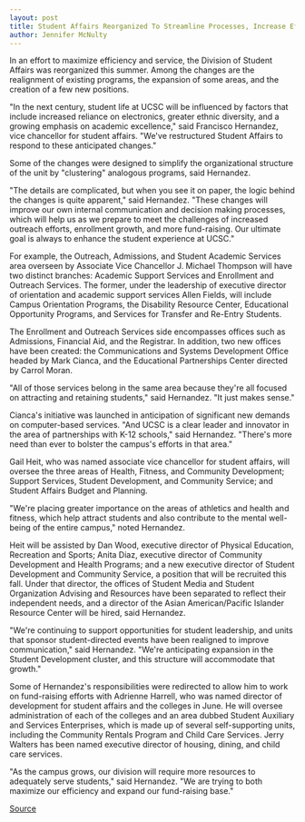 ```yaml
---
layout: post
title: Student Affairs Reorganized To Streamline Processes, Increase Efficiency
author: Jennifer McNulty
---
```


In an effort to maximize efficiency and service, the Division of Student  Affairs was reorganized this summer. Among the changes are the  realignment of existing programs, the expansion of some areas, and the  creation of a few new positions.

"In the next century, student life at UCSC  will be influenced by factors  that include increased reliance on electronics, greater ethnic diversity, and a  growing emphasis on academic excellence," said Francisco Hernandez, vice  chancellor for student affairs. "We've restructured Student Affairs to respond  to these anticipated changes."

Some of the changes were designed to simplify the organizational  structure of the unit by "clustering" analogous programs, said Hernandez.

"The details are complicated, but when you see it on paper, the logic  behind the changes is quite apparent," said Hernandez. "These changes will  improve our own internal communication and decision making processes,  which will help us as we prepare to meet the challenges of increased outreach  efforts, enrollment growth, and more fund-raising. Our ultimate goal is  always to enhance the student experience at UCSC."

For example, the Outreach, Admissions, and Student Academic  Services area overseen by Associate Vice Chancellor J. Michael Thompson  will have two distinct branches: Academic Support Services and Enrollment  and Outreach Services. The former, under the leadership of executive  director of orientation and academic support services Allen Fields, will  include Campus Orientation Programs, the Disability Resource Center,  Educational Opportunity Programs, and Services for Transfer and Re-Entry  Students.

The Enrollment and Outreach Services side encompasses offices such  as Admissions, Financial Aid, and the Registrar. In addition, two new offices  have been created: the Communications and Systems Development Office  headed by Mark Cianca, and the Educational Partnerships Center directed by  Carrol Moran.

"All of those services belong in the same area because they're all  focused on attracting and retaining students," said Hernandez. "It just makes  sense."

Cianca's initiative was launched in anticipation of significant new  demands on computer-based services. "And UCSC is a clear leader and  innovator in the area of partnerships with K-12 schools," said Hernandez.  "There's more need than ever to bolster the campus's efforts in that area."

Gail Heit, who was named associate vice chancellor for student affairs,  will oversee the three areas of Health, Fitness, and Community  Development; Support Services, Student Development, and Community  Service; and Student Affairs Budget and Planning.

"We're placing greater importance on the areas of athletics and health  and fitness, which help attract students and also contribute to the mental  well-being of the entire campus," noted Hernandez.

Heit will be assisted by Dan Wood, executive director of Physical  Education, Recreation and Sports; Anita Diaz, executive director of  Community Development and Health Programs; and a new executive  director of Student Development and Community Service, a position that  will be recruited this fall. Under that director, the offices of Student Media  and Student Organization Advising and Resources have been separated to reflect  their independent needs, and a director of the Asian American/Pacific  Islander Resource Center will be hired, said Hernandez.

"We're continuing to support opportunities for student leadership,  and units that sponsor student-directed events have been realigned to  improve communication," said Hernandez. "We're anticipating expansion in  the Student Development cluster, and this structure will accommodate that  growth."

Some of Hernandez's responsibilities were redirected to allow him to  work on fund-raising efforts with Adrienne Harrell, who was named director  of development for student affairs and the colleges in June. He will oversee  administration of each of the colleges and an area dubbed Student Auxiliary  and Services Enterprises, which is made up of several self-supporting units,  including the Community Rentals Program and Child Care Services. Jerry  Walters has been named executive director of housing, dining, and child  care services.

"As the campus grows, our division will require more resources to  adequately serve students," said Hernandez. "We are trying to both maximize  our efficiency and expand our fund-raising base."

[Source](http://www1.ucsc.edu/oncampus/currents/98-99/09-28/reorg.htm "Permalink to Student Affairs reorganization: 09-28-98")

